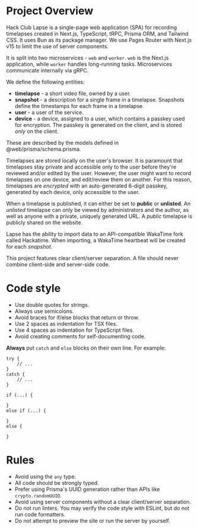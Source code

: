 # Project Overview

Hack Club Lapse is a single-page web application (SPA) for recording timelapses created in Next.js, TypeScript, tRPC, Prisma ORM, and Tailwind CSS. It uses Bun as its package manager. We use Pages Router with Next.js v15 to limit the use of server components.

It is split into two microservices - `web` and `worker`. `web` is the Next.js application, while `worker` handles long-running tasks. Microservices communicate internally via gRPC.

We define the following entities:
- **timelapse** - a short video file, owned by a user.
- **snapshot** - a description for a single frame in a timelapse. Snapshots define the timestamps for each frame in a timelapse.
- **user** - a user of the service.
- **device** - a device, assigned to a user, which contains a passkey used for encryption. The passkey is generated on the client, and is stored *only* on the client.

These are described by the models defined in @web/prisma/schema.prisma.

Timelapses are stored locally on the user's browser. It is paramount that timelapses stay private and accessible only to the user before they're reviewed and/or edited by the user. However, the user might want to record timelapses on one device, and edit/review them on another. For this reason, timelapses are *encrypted* with an auto-generated 6-digit passkey, generated by each device, only accessible to the user.

When a timelapse is published, it can either be set to **public** or **unlisted**. An *unlisted* timelapse can only be viewed by administrators and the author, as well as anyone with a private, uniquely generated URL. A *public* timelapse is publicly shared on the website.

Lapse has the ability to import data to an API-compatible WakaTime fork called Hackatime. When importing, a WakaTime heartbeat will be created for each *snapshot*.

This project features clear client/server separation. A file should never combine client-side and server-side code.

# Code style

- Use double quotes for strings.
- Always use semicolons.
- Avoid braces for if/else blocks that return or throw.
- Use 2 spaces as indentation for TSX files.
- Use 4 spaces as indentation for TypeScript files.
- Avoid creating comments for self-documenting code.

**Always** put `catch` and `else` blocks on their own line. For example:
```
try {
    // ...
}
catch {
    // ...
}

if (...) {

}
else if (...) {

}
else {

}
```

# Rules

- Avoid using the `any` type.
- All code should be strongly typed.
- Prefer using Prisma's UUID generation rather than APIs like `crypto.randomUUID`.
- Avoid using server components without a clear client/server separation.
- Do not run linters. You may verify the code style with ESLint, but do not run code formatters.
- Do not attempt to preview the site or run the server by yourself.
